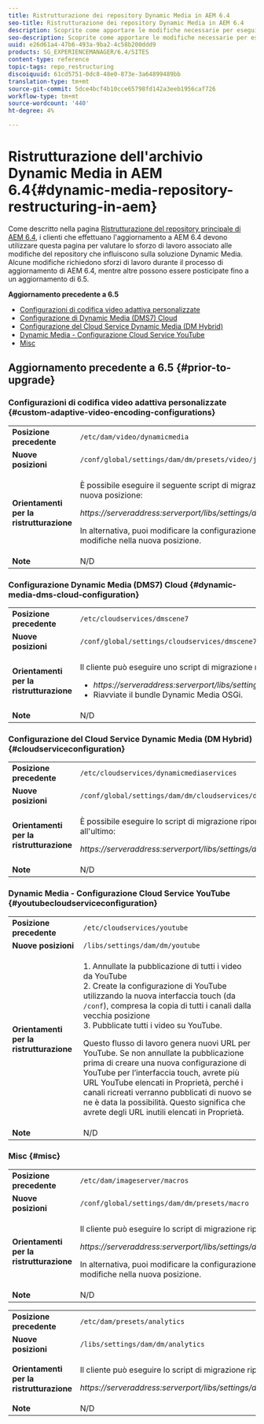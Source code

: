 ```yaml
---
title: Ristrutturazione dei repository Dynamic Media in AEM 6.4
seo-title: Ristrutturazione dei repository Dynamic Media in AEM 6.4
description: Scoprite come apportare le modifiche necessarie per eseguire la migrazione alla nuova struttura del repository in AEM 6.4 per Dynamic Media.
seo-description: Scoprite come apportare le modifiche necessarie per eseguire la migrazione alla nuova struttura del repository in AEM 6.4 per Dynamic Media.
uuid: e26d61a4-47b6-493a-9ba2-4c58b200ddd9
products: SG_EXPERIENCEMANAGER/6.4/SITES
content-type: reference
topic-tags: repo_restructuring
discoiquuid: 61cd5751-0dc8-48e0-873e-3a64899489bb
translation-type: tm+mt
source-git-commit: 5dce4bcf4b10cce65798fd142a3eeb1956caf726
workflow-type: tm+mt
source-wordcount: '440'
ht-degree: 4%

---
```



# Ristrutturazione dell&#39;archivio Dynamic Media in AEM 6.4{#dynamic-media-repository-restructuring-in-aem}

Come descritto nella pagina [Ristrutturazione del repository principale di AEM 6.4](/help/sites-deploying/repository-restructuring.md), i clienti che effettuano l&#39;aggiornamento a AEM 6.4 devono utilizzare questa pagina per valutare lo sforzo di lavoro associato alle modifiche del repository che influiscono sulla soluzione Dynamic Media. Alcune modifiche richiedono sforzi di lavoro durante il processo di aggiornamento di AEM 6.4, mentre altre possono essere posticipate fino a un aggiornamento di 6.5.

**Aggiornamento precedente a 6.5**

* [Configurazioni di codifica video adattiva personalizzate](/help/sites-deploying/dynamicmedia-repository-restructuring-in-aem-6-4.md#custom-adaptive-video-encoding-configurations)
* [Configurazione di Dynamic Media (DMS7) Cloud](/help/sites-deploying/dynamicmedia-repository-restructuring-in-aem-6-4.md#dynamic-media-dms-cloud-configuration)
* [Configurazione del Cloud Service Dynamic Media (DM Hybrid)](/help/sites-deploying/dynamicmedia-repository-restructuring-in-aem-6-4.md#cloudserviceconfiguration)
* [Dynamic Media - Configurazione Cloud Service YouTube](/help/sites-deploying/dynamicmedia-repository-restructuring-in-aem-6-4.md#youtubecloudserviceconfiguration)
* [Misc](/help/sites-deploying/dynamicmedia-repository-restructuring-in-aem-6-4.md#misc)

## Aggiornamento precedente a 6.5 {#prior-to-upgrade}

### Configurazioni di codifica video adattiva personalizzate {#custom-adaptive-video-encoding-configurations}

<table> 
 <tbody>
  <tr>
   <td><strong>Posizione precedente</strong></td> 
   <td><code>/etc/dam/video/dynamicmedia</code></td> 
  </tr>
  <tr>
   <td><strong>Nuove posizioni</strong></td> 
   <td><code>/conf/global/settings/dam/dm/presets/video/jcr:content</code></td> 
  </tr>
  <tr>
   <td><strong>Orientamenti per la ristrutturazione</strong></td> 
   <td><p>È possibile eseguire il seguente script di migrazione per eseguire la migrazione alla nuova posizione:</p> <p><em>https://serveraddress:serverport/libs/settings/dam/dm/presets.migratedmcontent.json</em></p> <p>In alternativa, puoi modificare la configurazione AEM'interfaccia utente e salvare le modifiche nella nuova posizione.</p> </td> 
  </tr>
  <tr>
   <td><strong>Note</strong></td> 
   <td>N/D<br /> </td> 
  </tr>
 </tbody>
</table>

### Configurazione Dynamic Media (DMS7) Cloud {#dynamic-media-dms-cloud-configuration}

<table> 
 <tbody>
  <tr>
   <td><strong>Posizione precedente</strong></td> 
   <td><code>/etc/cloudservices/dmscene7</code></td> 
  </tr>
  <tr>
   <td><strong>Nuove posizioni</strong></td> 
   <td><code>/conf/global/settings/cloudservices/dmscene7</code></td> 
  </tr>
  <tr>
   <td><strong>Orientamenti per la ristrutturazione</strong></td> 
   <td><p>Il cliente può eseguire uno script di migrazione nel percorso seguente:<br /> </p> 
    <ul> 
     <li><em>https://serveraddress:serverport/libs/settings/dam/dm/presets.migratedmcontent.json</em></li> 
     <li>Riavviate il bundle Dynamic Media OSGi.</li> 
    </ul> </td> 
  </tr>
  <tr>
   <td><strong>Note</strong></td> 
   <td>N/D</td> 
  </tr>
 </tbody>
</table>

### Configurazione del Cloud Service Dynamic Media (DM Hybrid) {#cloudserviceconfiguration}

<table> 
 <tbody>
  <tr>
   <td><strong>Posizione precedente</strong></td> 
   <td><code>/etc/cloudservices/dynamicmediaservices</code></td> 
  </tr>
  <tr>
   <td><strong>Nuove posizioni</strong></td> 
   <td><code>/conf/global/settings/dam/dm/cloudservices/dynamicmediaservices</code></td> 
  </tr>
  <tr>
   <td><strong>Orientamenti per la ristrutturazione</strong></td> 
   <td><p>È possibile eseguire lo script di migrazione riportato di seguito per allineare il modello all'ultimo:</p> <p><em>https://serveraddress:serverport/libs/settings/dam/dm/presets.migratedmcontent.jso</em></p> </td> 
  </tr>
  <tr>
   <td><strong>Note</strong></td> 
   <td>N/D<br /> </td> 
  </tr>
 </tbody>
</table>

### Dynamic Media - Configurazione Cloud Service YouTube {#youtubecloudserviceconfiguration}

<table> 
 <tbody>
  <tr>
   <td><strong>Posizione precedente</strong></td> 
   <td><code>/etc/cloudservices/youtube</code></td> 
  </tr>
  <tr>
   <td><strong>Nuove posizioni</strong></td> 
   <td><code>/libs/settings/dam/dm/youtube</code></td> 
  </tr>
  <tr>
   <td><strong>Orientamenti per la ristrutturazione</strong></td> 
   <td><p>1. Annullate la pubblicazione di tutti i video da YouTube<br /> 2. Create la configurazione di YouTube utilizzando la nuova interfaccia touch (da <code>/conf</code>), compresa la copia di tutti i canali dalla vecchia posizione<br /> 3. Pubblicate tutti i video su YouTube.</p> <p>Questo flusso di lavoro genera nuovi URL per YouTube. Se non annullate la pubblicazione prima di creare una nuova configurazione di YouTube per l’interfaccia touch, avrete più URL YouTube elencati in Proprietà, perché i canali ricreati verranno pubblicati di nuovo se ne è data la possibilità. Questo significa che avrete degli URL inutili elencati in Proprietà.</p> </td> 
  </tr>
  <tr>
   <td><strong>Note</strong></td> 
   <td>N/D<br /> </td> 
  </tr>
 </tbody>
</table>

### Misc {#misc}

<table> 
 <tbody>
  <tr>
   <td><strong>Posizione precedente</strong></td> 
   <td><code>/etc/dam/imageserver/macros</code></td> 
  </tr>
  <tr>
   <td><strong>Nuove posizioni</strong></td> 
   <td><code>/conf/global/settings/dam/dm/presets/macro</code></td> 
  </tr>
  <tr>
   <td><strong>Orientamenti per la ristrutturazione</strong></td> 
   <td><p>Il cliente può eseguire lo script di migrazione riportato di seguito.</p> <p><em>https://serveraddress:serverport/libs/settings/dam/dm/presets.migratedmcontent.json</em></p> <p>In alternativa, puoi modificare la configurazione AEM'interfaccia utente e salvare le modifiche nella nuova posizione.</p> </td> 
  </tr>
  <tr>
   <td><strong>Note</strong></td> 
   <td>N/D</td> 
  </tr>
 </tbody>
</table>

<table> 
 <tbody>
  <tr>
   <td><strong>Posizione precedente</strong></td> 
   <td><code>/etc/dam/presets/analytics</code></td> 
  </tr>
  <tr>
   <td><strong>Nuove posizioni</strong></td> 
   <td><code>/libs/settings/dam/dm/analytics</code></td> 
  </tr>
  <tr>
   <td><strong>Orientamenti per la ristrutturazione</strong></td> 
   <td><p>Il cliente può eseguire lo script di migrazione riportato di seguito.</p> <p><em>https://serveraddress:serverport/libs/settings/dam/dm/presets.migratedmcontent.json</em></p> </td> 
  </tr>
  <tr>
   <td><strong>Note</strong></td> 
   <td>N/D</td> 
  </tr>
 </tbody>
</table>

